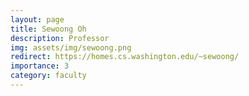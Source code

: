```yaml
---
layout: page
title: Sewoong Oh
description: Professor
img: assets/img/sewoong.png
redirect: https://homes.cs.washington.edu/~sewoong/
importance: 3
category: faculty
---
```

